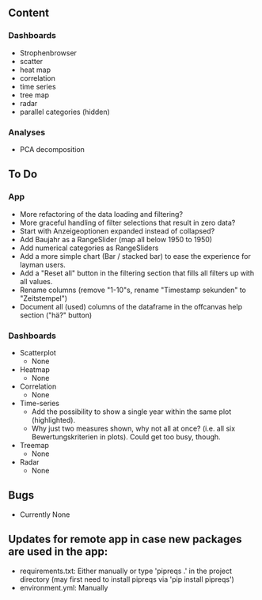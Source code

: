 ## Content
### Dashboards
* Strophenbrowser
* scatter
* heat map
* correlation
* time series
* tree map
* radar
* parallel categories (hidden)

### Analyses
* PCA decomposition

## To Do
### App
* More refactoring of the data loading and filtering?
* More graceful handling of filter selections that result in zero data?
* Start with Anzeigeoptionen expanded instead of collapsed?
* Add Baujahr as a RangeSlider (map all below 1950 to 1950)
* Add numerical categories as RangeSliders
* Add a more simple chart (Bar / stacked bar) to ease the experience for layman users.
* Add a "Reset all" button in the filtering section that fills all filters up with all values.
* Rename columns (remove "1-10"s, rename "Timestamp sekunden" to "Zeitstempel")
* Document all (used) columns of the dataframe in the offcanvas help section ("hä?" button)
### Dashboards
* Scatterplot
  * None
* Heatmap
  * None
* Correlation
  * None
* Time-series
  * Add the possibility to show a single year within the same plot (highlighted).
  * Why just two measures shown, why not all at once? (i.e. all six Bewertungskriterien in plots). Could get too busy, though.
* Treemap
  * None
* Radar
  * None

## Bugs
* Currently None
## Updates for remote app in case new packages are used in the app:
* requirements.txt: Either manually or type 'pipreqs .' in the project directory (may first need to install pipreqs via 'pip install pipreqs')
* environment.yml: Manually
